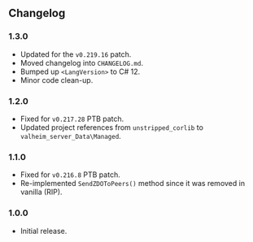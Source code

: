 ## Changelog

### 1.3.0

  * Updated for the `v0.219.16` patch.
  * Moved changelog into `CHANGELOG.md`.
  * Bumped up `<LangVersion>` to C# 12.
  * Minor code clean-up.

### 1.2.0

  * Fixed for `v0.217.28` PTB patch.
  * Updated project references from `unstripped_corlib` to `valheim_server_Data\Managed`.

### 1.1.0

  * Fixed for `v0.216.8` PTB patch.
  * Re-implemented `SendZDOToPeers()` method since it was removed in vanilla (RIP).

### 1.0.0

  * Initial release.
